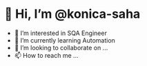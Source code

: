 # 👋 Hi, I’m @konica-saha
- 👀 I’m interested in SQA Engineer
- 🌱 I’m currently learning Automation
- 💞️ I’m looking to collaborate on ...
- 📫 How to reach me ...

<!---
konica-saha/konica-saha is a ✨ special ✨ repository because its `README.md` (this file) appears on your GitHub profile.
You can click the Preview link to take a look at your changes.
--->
